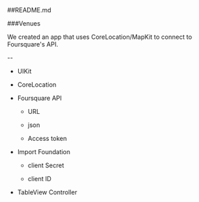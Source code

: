 ##README.md

###Venues

We created an app that uses CoreLocation/MapKit to connect to Foursquare's API.

--

- UIKit

- CoreLocation

- Foursquare API

	- URL

	- json

	- Access token

- Import Foundation

	- client Secret

	- client ID 

- TableView Controller